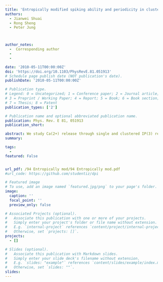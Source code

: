 ```yaml
---
title: 'Entropically modified spiking ability and periodicity in clustered channels'
authors:
  - Jianwei Shuai
  - Rong Sheng
  - Peter Jung



author_notes:  
  -  Corresponding author    
  -   
  -  

date: '2010-05-11T00:00:00Z'
doi: 'https://doi.org/10.1103/PhysRevE.81.051913'
# Schedule page publish date (NOT publication's date).
publishDate: '2010-05-11T00:00:00Z'

# Publication type.
# Legend: 0 = Uncategorized; 1 = Conference paper; 2 = Journal article;
# 3 = Preprint / Working Paper; 4 = Report; 5 = Book; 6 = Book section;
# 7 = Thesis; 8 = Patent
publication_types: ['2']

# Publication name and optional abbreviated publication name.
publication: Phys. Rev. E 81, 051913
publication_short: 

abstract: We study Ca(2+) release through single and clustered IP(3) receptor channels on the ER membrane under presence of buffer proteins. Our computational scheme couples reaction-diffusion equations and a Markovian channel model and allows our investigating the effects of buffer proteins on local calcium concentrations and channel gating. We find transient and stationary elevations of calcium concentrations around active channels and show how they determine release amplitude. Transient calcium domains occur after closing of isolated channels and constitute an important part of the channel's feedback. They cause repeated openings (bursts) and mediate increased release due to Ca(2+) buffering by immobile proteins. Stationary domains occur during prolonged activity of clustered channels, where the spatial proximity of IP(3)Rs produces a distinct [Ca(2+)] scale (0.5-10 microM), which is smaller than channel pore concentrations (>100 microM) but larger than transient levels. While immobile buffer affects transient levels only, mobile buffers in general reduce both transient and stationary domains, giving rise to Ca(2+) evacuation and biphasic modulation of release amplitude. Our findings explain recent experiments in oocytes and provide a general framework for the understanding of calcium signals.
summary: 

tags:
  - 
featured: False


url_pdf: /94 Entropically mod/94 Entropically mod.pdf
#url_code: https://github.com/studentiz/dpi

# Featured image
# To use, add an image named `featured.jpg/png` to your page's folder.
image:
  caption: ''
  focal_point: ''
  preview_only: false

# Associated Projects (optional).
#   Associate this publication with one or more of your projects.
#   Simply enter your project's folder or file name without extension.
#   E.g. `internal-project` references `content/project/internal-project/index.md`.
#   Otherwise, set `projects: []`.
projects:
  - []

# Slides (optional).
#   Associate this publication with Markdown slides.
#   Simply enter your slide deck's filename without extension.
#   E.g. `slides: "example"` references `content/slides/example/index.md`.
#   Otherwise, set `slides: ""`.
slides:
---
```



